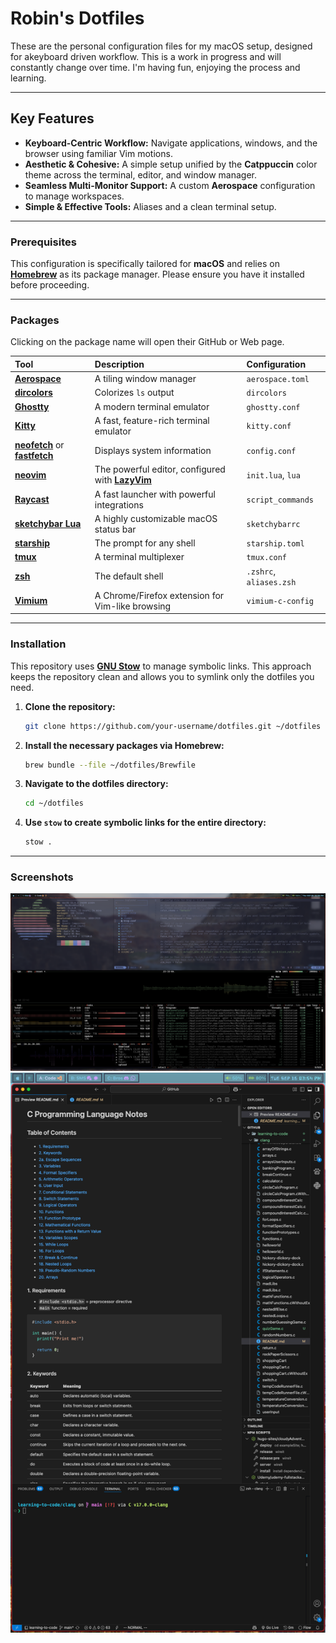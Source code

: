 # **Robin's Dotfiles**

These are the personal configuration files for my macOS setup, designed for akeyboard driven workflow. This is a work in progress and will constantly change over time. I'm having fun, enjoying the process and learning.

---

## **Key Features**

- **Keyboard-Centric Workflow:** Navigate applications, windows, and the browser using familiar Vim motions.
- **Aesthetic & Cohesive:** A simple setup unified by the **Catppuccin** color theme across the terminal, editor, and window manager.
- **Seamless Multi-Monitor Support:** A custom **Aerospace** configuration to manage workspaces.
- **Simple & Effective Tools:** Aliases and a clean terminal setup.

---

### **Prerequisites**

This configuration is specifically tailored for **macOS** and relies on [**Homebrew**](https://brew.sh/) as its package manager. Please ensure you have it installed before proceeding.

---

### **Packages**

Clicking on the package name will open their GitHub or Web page.

| Tool                                                                                                                  | Description                                                                  | Configuration           |
| :-------------------------------------------------------------------------------------------------------------------- | :--------------------------------------------------------------------------- | :---------------------- |
| [**Aerospace**](github.com/nikitabobko/AeroSpace)                                                                     | A tiling window manager                                                      | `aerospace.toml`        |
| [**dircolors**](https://github.com/gibbling/dircolors)                                                                | Colorizes `ls` output                                                        | `dircolors`             |
| [**Ghostty**](https://ghostty.org/docs)                                                                               | A modern terminal emulator                                                   | `ghostty.conf`          |
| [**Kitty**](https://sw.kovidgoyal.net/kitty/)                                                                         | A fast, feature-rich terminal emulator                                       | `kitty.conf`            |
| [**neofetch**](https://github.com/dylanaraps/neofetch) or [**fastfetch**](https://github.com/fastfetch-cli/fastfetch) | Displays system information                                                  | `config.conf`           |
| [**neovim**](https://neovim.io/)                                                                                      | The powerful editor, configured with [**LazyVim**](https://www.lazyvim.org/) | `init.lua`, `lua`       |
| [**Raycast**](https://www.raycast.com/)                                                                               | A fast launcher with powerful integrations                                   | `script_commands`       |
| [**sketchybar Lua**](https://github.com/FelixKratz/SbarLua)                                                           | A highly customizable macOS status bar                                       | `sketchybarrc`          |
| [**starship**](https://starship.rs/)                                                                                  | The prompt for any shell                                                     | `starship.toml`         |
| [**tmux**](https://github.com/tmux/tmux)                                                                              | A terminal multiplexer                                                       | `tmux.conf`             |
| [**zsh**](https://ohmyz.sh/)                                                                                          | The default shell                                                            | `.zshrc`, `aliases.zsh` |
| [**Vimium**](https://vimium.github.io/)                                                                               | A Chrome/Firefox extension for Vim-like browsing                             | `vimium-c-config`       |

---

### **Installation**

This repository uses **[GNU Stow](https://www.gnu.org/software/stow/)** to manage symbolic links. This approach keeps the repository clean and allows you to symlink only the dotfiles you need.

1. **Clone the repository:**

   ```bash
   git clone https://github.com/your-username/dotfiles.git ~/dotfiles
   ```

2. **Install the necessary packages via Homebrew:**

   ```bash
   brew bundle --file ~/dotfiles/Brewfile
   ```

3. **Navigate to the dotfiles directory:**

   ```bash
   cd ~/dotfiles
   ```

4. **Use `stow` to create symbolic links for the entire directory:**

   ```bash
   stow .
   ```

---

### **Screenshots**

![Primary Monitor](./primary-horizontal-monitor.png)
![Secondary Monitor](./second-vertical-monitor.png)
